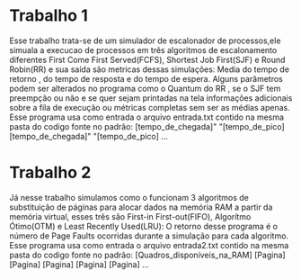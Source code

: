# Trabalho 1
Esse trabalho trata-se de um simulador de escalonador de processos,ele simuala a execucao de processos em três algoritmos de escalonamento diferentes First Come First Served(FCFS), Shortest Job First(SJF) e Round Robin(RR) e sua saída são metricas dessas simulações:
Media do tempo de retorno , do tempo de resposta e do tempo de espera.
Alguns parâmetros podem ser alterados no programa como o Quantum do RR , se o SJF tem preempção ou não e se quer sejam printadas na tela informações adicionais sobre a fila de execução ou métricas completas sem ser as médias apenas.
Esse programa usa como entrada o arquivo entrada.txt contido na mesma pasta do codigo fonte no padrão:
[tempo_de_chegada]" "[tempo_de_pico]
[tempo_de_chegada]" "[tempo_de_pico]
...

# Trabalho 2 
Já nesse trabalho simulamos como o funcionam 3 algoritmos de substituição de páginas para alocar dados na memória RAM a partir da memória virtual, esses três são First-in First-out(FIFO), Algorítmo Ótimo(OTM) e Least Recently Used(LRU):
O retorno desse programa é o número de Page Faults ocorridas durante a simulação para cada algoritmo.
Esse programa usa como entrada o arquivo entrada2.txt contido na mesma pasta do codigo fonte no padrão:
[Quadros_disponíveis_na_RAM]
[Pagina]
[Pagina]
[Pagina]
[Pagina]
[Pagina]
...
